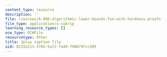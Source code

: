 ```yaml
---
content_type: resource
description: ''
file: /courses/6-890-algorithmic-lower-bounds-fun-with-hardness-proofs-fall-2014/0233a11137455af2fa49798679fcc505_R-0_0OQ2f4Y.srt
file_type: application/x-subrip
learning_resource_types: []
ocw_type: OCWFile
resourcetype: Other
title: 3play caption file
uid: 0233a111-3745-5af2-fa49-798679fcc505
---
```

